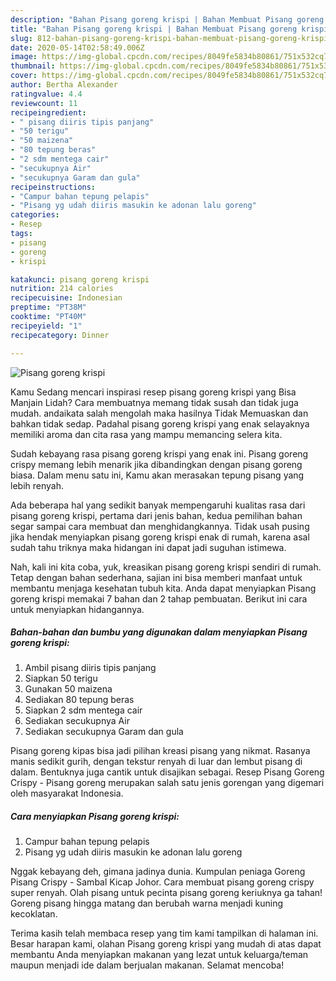 ```yaml
---
description: "Bahan Pisang goreng krispi | Bahan Membuat Pisang goreng krispi Yang Sempurna"
title: "Bahan Pisang goreng krispi | Bahan Membuat Pisang goreng krispi Yang Sempurna"
slug: 812-bahan-pisang-goreng-krispi-bahan-membuat-pisang-goreng-krispi-yang-sempurna
date: 2020-05-14T02:58:49.006Z
image: https://img-global.cpcdn.com/recipes/8049fe5834b80861/751x532cq70/pisang-goreng-krispi-foto-resep-utama.jpg
thumbnail: https://img-global.cpcdn.com/recipes/8049fe5834b80861/751x532cq70/pisang-goreng-krispi-foto-resep-utama.jpg
cover: https://img-global.cpcdn.com/recipes/8049fe5834b80861/751x532cq70/pisang-goreng-krispi-foto-resep-utama.jpg
author: Bertha Alexander
ratingvalue: 4.4
reviewcount: 11
recipeingredient:
- " pisang diiris tipis panjang"
- "50 terigu"
- "50 maizena"
- "80 tepung beras"
- "2 sdm mentega cair"
- "secukupnya Air"
- "secukupnya Garam dan gula"
recipeinstructions:
- "Campur bahan tepung pelapis"
- "Pisang yg udah diiris masukin ke adonan lalu goreng"
categories:
- Resep
tags:
- pisang
- goreng
- krispi

katakunci: pisang goreng krispi 
nutrition: 214 calories
recipecuisine: Indonesian
preptime: "PT38M"
cooktime: "PT40M"
recipeyield: "1"
recipecategory: Dinner

---
```



![Pisang goreng krispi](https://img-global.cpcdn.com/recipes/8049fe5834b80861/751x532cq70/pisang-goreng-krispi-foto-resep-utama.jpg)

Kamu Sedang mencari inspirasi resep pisang goreng krispi yang Bisa Manjain Lidah? Cara membuatnya memang tidak susah dan tidak juga mudah. andaikata salah mengolah maka hasilnya Tidak Memuaskan dan bahkan tidak sedap. Padahal pisang goreng krispi yang enak selayaknya memiliki aroma dan cita rasa yang mampu memancing selera kita.

Sudah kebayang rasa pisang goreng krispi yang enak ini. Pisang goreng crispy memang lebih menarik jika dibandingkan dengan pisang goreng biasa. Dalam menu satu ini, Kamu akan merasakan tepung pisang yang lebih renyah.

Ada beberapa hal yang sedikit banyak mempengaruhi kualitas rasa dari pisang goreng krispi, pertama dari jenis bahan, kedua pemilihan bahan segar sampai cara membuat dan menghidangkannya. Tidak usah pusing jika hendak menyiapkan pisang goreng krispi enak di rumah, karena asal sudah tahu triknya maka hidangan ini dapat jadi suguhan istimewa.


Nah, kali ini kita coba, yuk, kreasikan pisang goreng krispi sendiri di rumah. Tetap dengan bahan sederhana, sajian ini bisa memberi manfaat untuk membantu menjaga kesehatan tubuh kita. Anda dapat menyiapkan Pisang goreng krispi memakai 7 bahan dan 2 tahap pembuatan. Berikut ini cara untuk menyiapkan hidangannya.

<!--inarticleads1-->

##### Bahan-bahan dan bumbu yang digunakan dalam menyiapkan Pisang goreng krispi:

1. Ambil  pisang diiris tipis panjang
1. Siapkan 50 terigu
1. Gunakan 50 maizena
1. Sediakan 80 tepung beras
1. Siapkan 2 sdm mentega cair
1. Sediakan secukupnya Air
1. Sediakan secukupnya Garam dan gula


Pisang goreng kipas bisa jadi pilihan kreasi pisang yang nikmat. Rasanya manis sedikit gurih, dengan tekstur renyah di luar dan lembut pisang di dalam. Bentuknya juga cantik untuk disajikan sebagai. Resep Pisang Goreng Crispy - Pisang goreng merupakan salah satu jenis gorengan yang digemari oleh masyarakat Indonesia. 

<!--inarticleads2-->

##### Cara menyiapkan Pisang goreng krispi:

1. Campur bahan tepung pelapis
1. Pisang yg udah diiris masukin ke adonan lalu goreng


Nggak kebayang deh, gimana jadinya dunia. Kumpulan peniaga Goreng Pisang Crispy - Sambal Kicap Johor. Cara membuat pisang goreng crispy super renyah. Olah pisang untuk pecinta pisang goreng keriuknya ga tahan! Goreng pisang hingga matang dan berubah warna menjadi kuning kecoklatan. 

Terima kasih telah membaca resep yang tim kami tampilkan di halaman ini. Besar harapan kami, olahan Pisang goreng krispi yang mudah di atas dapat membantu Anda menyiapkan makanan yang lezat untuk keluarga/teman maupun menjadi ide dalam berjualan makanan. Selamat mencoba!
